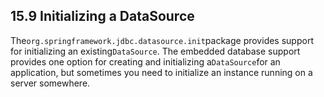 ## 15.9 Initializing a DataSource

The`org.springframework.jdbc.datasource.init`package provides support for initializing an existing`DataSource`. The embedded database support provides one option for creating and initializing a`DataSource`for an application, but sometimes you need to initialize an instance running on a server somewhere.

